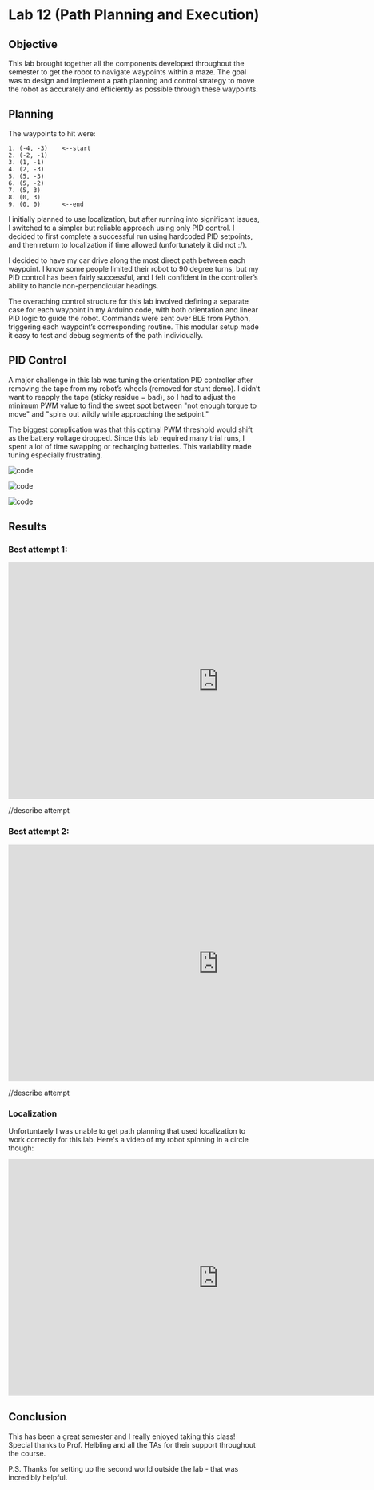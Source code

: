 # Lab 12 (Path Planning and Execution)

## Objective

This lab brought together all the components developed throughout the semester to get the robot to navigate waypoints within a maze. The goal was to design and implement a path planning and control strategy to move the robot as accurately and efficiently as possible through these waypoints.

## Planning

The waypoints to hit were: 

    1. (-4, -3)    <--start
    2. (-2, -1)
    3. (1, -1)
    4. (2, -3)
    5. (5, -3)
    6. (5, -2)
    7. (5, 3)
    8. (0, 3)
    9. (0, 0)      <--end

I initially planned to use localization, but after running into significant issues, I switched to a simpler but reliable approach using only PID control. I decided to first complete a successful run using hardcoded PID setpoints, and then return to localization if time allowed (unfortunately it did not :/).

I decided to have my car drive along the most direct path between each waypoint. I know some people limited their robot to 90 degree turns, but my PID control has been fairly successful, and I felt confident in the controller’s ability to handle non-perpendicular headings.

The overaching control structure for this lab involved defining a separate case for each waypoint in my Arduino code, with both orientation and linear PID logic to guide the robot. Commands were sent over BLE from Python, triggering each waypoint’s corresponding routine. This modular setup made it easy to test and debug segments of the path individually.

## PID Control

A major challenge in this lab was tuning the orientation PID controller after removing the tape from my robot’s wheels (removed for stunt demo). I didn’t want to reapply the tape (sticky residue = bad), so I had to adjust the minimum PWM value to find the sweet spot between "not enough torque to move" and "spins out wildly while approaching the setpoint."

The biggest complication was that this optimal PWM threshold would shift as the battery voltage dropped. Since this lab required many trial runs, I spent a lot of time swapping or recharging batteries. This variability made tuning especially frustrating.

![code](files/lab12_pid_orientation_code.png)

![code](files/lab12_pid_linear_code.png)

![code](files/lab12_python_code.png)

## Results

### Best attempt 1: 

<iframe width="840" height="473" src="https://www.youtube.com/embed/8SwcipIW5Bc" frameborder="0" allowfullscreen></iframe>

//describe attempt

### Best attempt 2: 

<iframe width="840" height="473" src="https://www.youtube.com/embed/8SwcipIW5Bc" frameborder="0" allowfullscreen></iframe>

//describe attempt

### Localization

Unfortuntaely I was unable to get path planning that used localization to work correctly for this lab. Here's a video of my robot spinning in a circle though: 

<iframe width="840" height="473" src="https://www.youtube.com/embed/XKt81ngWo9A" frameborder="0" allowfullscreen></iframe>


## Conclusion

This has been a great semester and I really enjoyed taking this class! Special thanks to Prof. Helbling and all the TAs for their support throughout the course.

P.S. Thanks for setting up the second world outside the lab - that was incredibly helpful. 